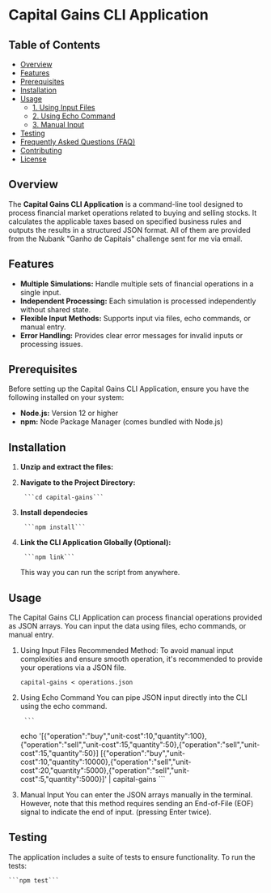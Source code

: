 # Capital Gains CLI Application

## Table of Contents

- [Overview](#overview)
- [Features](#features)
- [Prerequisites](#prerequisites)
- [Installation](#installation)
- [Usage](#usage)
  - [1. Using Input Files](#1-using-input-files)
  - [2. Using Echo Command](#2-using-echo-command)
  - [3. Manual Input](#3-manual-input)
- [Testing](#testing)
- [Frequently Asked Questions (FAQ)](#frequently-asked-questions-faq)
- [Contributing](#contributing)
- [License](#license)

## Overview

The **Capital Gains CLI Application** is a command-line tool designed to process financial market operations related to buying and selling stocks. It calculates the applicable taxes based on specified business rules and outputs the results in a structured JSON format. All of them are provided from the Nubank "Ganho de Capitais" challenge sent for me via email. 

## Features

- **Multiple Simulations:** Handle multiple sets of financial operations in a single input.
- **Independent Processing:** Each simulation is processed independently without shared state.
- **Flexible Input Methods:** Supports input via files, echo commands, or manual entry.
- **Error Handling:** Provides clear error messages for invalid inputs or processing issues.

## Prerequisites

Before setting up the Capital Gains CLI Application, ensure you have the following installed on your system:

- **Node.js:** Version 12 or higher
- **npm:** Node Package Manager (comes bundled with Node.js)

## Installation

1. **Unzip and extract the files:**
2. **Navigate to the Project Directory:**
    
        ```cd capital-gains```
3. **Install dependecies**
    
        ```npm install```
4. **Link the CLI Application Globally (Optional):**
    
        ```npm link```
    This way you can run the script from anywhere.

## Usage
The Capital Gains CLI Application can process financial operations provided as JSON arrays. You can input the data using files, echo commands, or manual entry.

1. Using Input Files
Recommended Method: To avoid manual input complexities and ensure smooth operation, it's recommended to provide your operations via a JSON file.

    ```capital-gains < operations.json```

2. Using Echo Command
You can pipe JSON input directly into the CLI using the echo command.

        ```
    echo '[{"operation":"buy","unit-cost":10,"quantity":100},{"operation":"sell","unit-cost":15,"quantity":50},{"operation":"sell","unit-cost":15,"quantity":50}]
    [{"operation":"buy","unit-cost":10,"quantity":10000},{"operation":"sell","unit-cost":20,"quantity":5000},{"operation":"sell","unit-cost":5,"quantity":5000}]' | capital-gains
        ```

3. Manual Input
You can enter the JSON arrays manually in the terminal. However, note that this method requires sending an End-of-File (EOF) signal to indicate the end of input. (pressing Enter twice).

## Testing
The application includes a suite of tests to ensure functionality. To run the tests:

    ```npm test```

